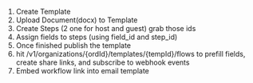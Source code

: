 1. Create Template
2. Upload Document(docx) to Template
3. Create Steps (2 one for host and guest) grab those ids
4. Assign fields to steps (using field_id and step_id)
5. Once finished publish the template
6. hit /v1/organizations/{ordId}/templates/{tempId}/flows to prefill fields, create share links, and subscribe to webhook events
7. Embed workflow link into email template
